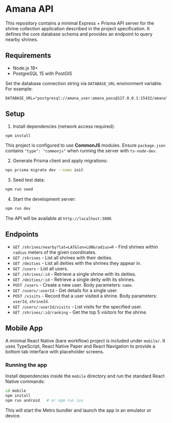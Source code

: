 # Amana API

This repository contains a minimal Express + Prisma API server for the shrine collection application described in the project specification. It defines the core database schema and provides an endpoint to query nearby shrines.

## Requirements

- Node.js 18+
- PostgreSQL 15 with PostGIS

Set the database connection string via `DATABASE_URL` environment variable. For example:

```
DATABASE_URL="postgresql://amana_user:amana_pass@127.0.0.1:15432/amana"
```

## Setup

1. Install dependencies (network access required):

```bash
npm install
```

This project is configured to use **CommonJS** modules. Ensure `package.json`
contains `"type": "commonjs"` when running the server with `ts-node-dev`.

2. Generate Prisma client and apply migrations:

```bash
npx prisma migrate dev --name init
```

3. Seed test data:

```bash
npm run seed
```

4. Start the development server:

```bash
npm run dev
```

The API will be available at `http://localhost:3000`.

## Endpoints

- `GET /shrines/nearby?lat=LAT&lon=LON&radius=R` - Find shrines within `radius` meters of the given coordinates.
- `GET /shrines` - List all shrines with their deities.
- `GET /deities` - List all deities with the shrines they appear in.
- `GET /users` - List all users.
- `GET /shrines/:id` - Retrieve a single shrine with its deities.
- `GET /deities/:id` - Retrieve a single deity with its shrines.
- `POST /users` - Create a new user. Body parameters: `name`.
- `GET /users/:userId` - Get details for a single user.
- `POST /visits` - Record that a user visited a shrine. Body parameters: `userId`, `shrineId`.
- `GET /users/:userId/visits` - List visits for the specified user.
- `GET /shrines/:id/ranking` - Get the top 5 visitors for the shrine.

## Mobile App

A minimal React Native (bare workflow) project is included under `mobile/`. It uses TypeScript, React Native Paper and React Navigation to provide a bottom tab interface with placeholder screens.

### Running the app

Install dependencies inside the `mobile` directory and run the standard React Native commands:

```bash
cd mobile
npm install
npm run android   # or npm run ios
```

This will start the Metro bundler and launch the app in an emulator or device.
